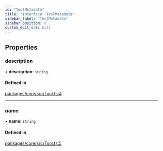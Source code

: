 ```yaml
---
id: "ToolMetadata"
title: "Interface: ToolMetadata"
sidebar_label: "ToolMetadata"
sidebar_position: 0
custom_edit_url: null
---
```


## Properties

### description

• **description**: `string`

#### Defined in

[packages/core/src/Tool.ts:4](https://github.com/run-llama/LlamaIndexTS/blob/3552de1/packages/core/src/Tool.ts#L4)

---

### name

• **name**: `string`

#### Defined in

[packages/core/src/Tool.ts:5](https://github.com/run-llama/LlamaIndexTS/blob/3552de1/packages/core/src/Tool.ts#L5)
